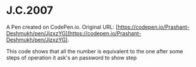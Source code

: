 # J.C.2007

A Pen created on CodePen.io. Original URL: [https://codepen.io/Prashant-Deshmukh/pen/JjzxzYG](https://codepen.io/Prashant-Deshmukh/pen/JjzxzYG).

This code shows that all the number is equivalent to the one after some steps of operation
it ask's an password to show step 
